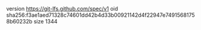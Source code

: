 version https://git-lfs.github.com/spec/v1
oid sha256:f3ae1aed71328c74601dd42b4d33b00921142d4f22947e74915681758b60232b
size 1344
